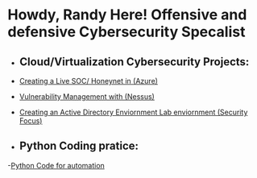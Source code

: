 <h1>Howdy, Randy Here! Offensive and defensive Cybersecurity Specalist <br/></a></h1>

- <h2> Cloud/Virtualization Cybersecurity Projects:</h2>
 
- [Creating a Live SOC/ Honeynet in (Azure)](https://github.com/RandyGeorgeRKG/-Blue-Cloud-Soc)


  
- [Vulnerability Management with (Nessus)](https://github.com/RandyGeorgeRKG/Vulnerability-Management-)

- [Creating an Active Directory Enviornment Lab enviornment (Security Focus)](https://github.com/RandyGeorgeRKG/Active-Directory-Security/blob/main/README.md)





- <h2> Python Coding pratice:</h2>
 -[Python Code for automation](https://github.com/RandyGeorgeRKG/PythonAutomation/blob/main/Python%20Code%20for%20automation)

